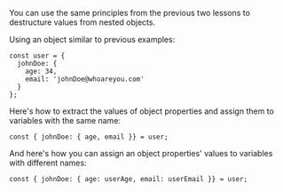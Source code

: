 You can use the same principles from the previous two lessons to destructure values from nested objects.

Using an object similar to previous examples:

```
const user = {
  johnDoe: { 
    age: 34,
    email: 'johnDoe@whoareyou.com'
  }
};
```

Here's how to extract the values of object properties and assign them to variables with the same name:

```
const { johnDoe: { age, email }} = user;
```

And here's how you can assign an object properties' values to variables with different names:

```
const { johnDoe: { age: userAge, email: userEmail }} = user;
```